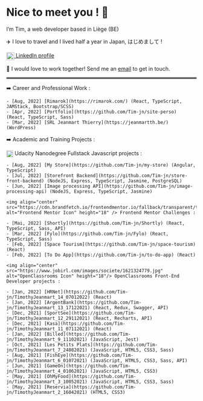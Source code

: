 # Nice to meet you ! 👋

I’m Tim, a web developer based in Liège (BE)

✈️ I love to travel and I lived half a year in Japan, はじめまして !

<a href="https://www.linkedin.com/in/tim-jeanmart-29540020b" target="blank"><img align="center" src="https://img.icons8.com/color/48/000000/linkedin.png" alt="LinkedIn icon by Icons8" height="21" /> LinkedIn profile</a>

📧 I would love to work together! Send me an [email](mailto:tim.jeanmart@hotmail.com) to get in touch.

<hr style="border:2px solid gray"> </hr>

➡️ Career and Professional Work :


    - [Aug, 2022] [Rimarok](https://rimarok.com/) (React, TypeScript, JAMStack, Bootstrap/SCSS)
    - [Apr, 2022] [Portfolio](https://github.com/Tim-jn/site-perso) (React, TypeScript, Sass)
    - [Mar, 2022] [SRL Jeanmart Thierry](https://jeanmartth.be/) (WordPress)

➡️ Academic and Training Projects :


  <img align="center" src="https://img.icons8.com/external-tal-revivo-shadow-tal-revivo/24/000000/external-udacity-a-for-profit-educational-organization-founded-by-offering-massive-open-online-courses-logo-shadow-tal-revivo.png" alt="Udacity Icon" height="18" /> Udacity Nanodegree Fullstack Javascript projects :
    
    - [Aug, 2022] [My Store](https://github.com/Tim-jn/my-store) (Angular, TypeScript)
    - [Jul, 2022] [Storefront Backend](https://github.com/Tim-jn/store-front-backend) (NodeJS, Express, TypeScript, Jasmine, PostgreSQL)
    - [Jun, 2022] [Image processing API](https://github.com/Tim-jn/image-processing-api) (NodeJS, Express, TypeScript, Jasmine)
    
    <img align="center" src="https://cdn.brandfetch.io/frontendmentor.io/fallback/transparent/theme/dark/h/256/w/256/icon" alt="Frontend Mentor Icon" height="18" /> Frontend Mentor Challenges : 
    
    - [Mai, 2022] [Shortly](https://github.com/Tim-jn/Shortly) (React, TypeScript, Sass, API)
    - [Mar, 2022] [Fylo](https://github.com/Tim-jn/Fylo) (React, TypeScript, Sass)
    - [Feb, 2022] [Space Tourism](https://github.com/Tim-jn/space-tourism) (React)
    - [Feb, 2022] [To Do App](https://github.com/Tim-jn/to-do-app) (React)
    
    <img align="center" src="https://www.jobirl.com/images/societe/1621324779.jpg" alt="OpenClassrooms Icon" height="18"/> OpenClassrooms Front-End Developer projects :
    
    - [Jan, 2022] [HRNet](https://github.com/Tim-jn/TimothyJeanmart_14_07012022) (React)
    - [Jan, 2022] [ArgentBank](https://github.com/Tim-jn/TimothyJeanmart_13_17122021) (React, Redux, Swagger, API)
    - [Dec, 2021] [SportSee](https://github.com/Tim-jn/TimothyJeanmart_12_29112021) (React, Recharts, API)
    - [Dec, 2021] [Kasa](https://github.com/Tim-jn/TimothyJeanmart_11_07112021) (React)
    - [Jan, 2022] [Billed](https://github.com/Tim-jn/TimothyJeanmart_9_11102021) (JavaScript, Jest)
    - [Oct, 2021] [Les Petits Plats](https://github.com/Tim-jn/TimothyJeanmart_7_24082021) (JavaScript, HTML5, CSS3, Sass)
    - [Aug, 2021] [FishEye](https://github.com/Tim-jn/TimothyJeanmart_6_01072021) (JavaScript, HTML5, CSS3, Sass, API)
    - [Jun, 2021] [GameOn](https://github.com/Tim-jn/TimothyJeanmart_4_01062021) (JavaScript, HTML5, CSS3)
    - [May, 2021] [OhMyFood](https://github.com/Tim-jn/TimothyJeanmart_3_10052021) (JavaScript, HTML5, CSS3, Sass)
    - [May, 2021] [Reservia](https://github.com/Tim-jn/TimothyJeanmart_2_16042021) (HTML5, CSS3)
    
  <!-- <img align="center" src="https://img.icons8.com/external-tal-revivo-color-tal-revivo/24/000000/external-udemycom-is-an-online-learning-and-teaching-platform-logo-color-tal-revivo.png" alt="Udemy icon by Icons8" height="18" /> Udemy projects : 
  
  - [Jan, 2022] [Twitch clone](https://github.com/Tim-jn/twitch-clone) (React) -->
